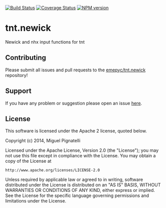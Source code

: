 [![Build Status](https://travis-ci.org/emepyc/tnt.newick.svg?branch=master)](https://travis-ci.org/emepyc/tnt.newick)
[![Coverage Status](https://img.shields.io/coveralls/emepyc/tnt.newick.svg)](https://coveralls.io/r/emepyc/tnt.newick)
[![NPM version](https://badge-me.herokuapp.com/api/npm/tnt.newick.png)](http://badges.enytc.com/for/npm/tnt.newick) 


tnt.newick
==========

Newick and nhx input functions for tnt

## Contributing

Please submit all issues and pull requests to the [emepyc/tnt.newick](http://github.com/emepyc/tnt.newick) repository!

## Support
If you have any problem or suggestion please open an issue [here](https://github.com/emepyc/tnt.newick/issues).


## License 


This software is licensed under the Apache 2 license, quoted below.

Copyright (c) 2014, Miguel Pignatelli

Licensed under the Apache License, Version 2.0 (the "License"); you may not
use this file except in compliance with the License. You may obtain a copy of
the License at

    http://www.apache.org/licenses/LICENSE-2.0

Unless required by applicable law or agreed to in writing, software
distributed under the License is distributed on an "AS IS" BASIS, WITHOUT
WARRANTIES OR CONDITIONS OF ANY KIND, either express or implied. See the
License for the specific language governing permissions and limitations under
the License.

